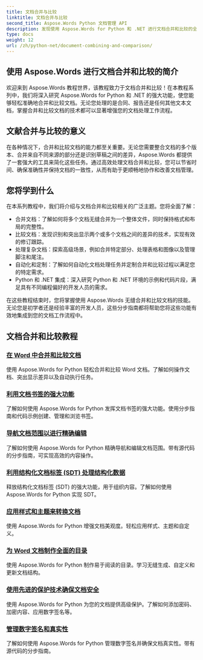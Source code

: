 ```yaml
---
title: 文档合并与比较
linktitle: 文档合并与比较
second_title: Aspose.Words Python 文档管理 API
description: 发现使用 Aspose.Words for Python 和 .NET 进行文档合并和比较的全面教程。了解如何无缝合并和比较文档，增强您的文档处理工作流程。
type: docs
weight: 12
url: /zh/python-net/document-combining-and-comparison/
---
```

## 使用 Aspose.Words 进行文档合并和比较的简介

欢迎来到 Aspose.Words 教程世界，该教程致力于文档合并和比较！在本教程系列中，我们将深入研究 Aspose.Words for Python 和 .NET 的强大功能，使您能够轻松准确地合并和比较文档。无论您处理的是合同、报告还是任何其他文本文档，掌握合并和比较文档的技术都可以显著增强您的文档处理工作流程。

## 文献合并与比较的意义

在各种情况下，合并和比较文档的能力都至关重要。无论您需要整合文档的多个版本、合并来自不同来源的部分还是识别草稿之间的差异，Aspose.Words 都提供了一套强大的工具来简化这些任务。通过高效处理文档合并和比较，您可以节省时间、确保准确性并保持文档的一致性，从而有助于更顺畅地协作和改善文档管理。

## 您将学到什么

在本系列教程中，我们将介绍与文档合并和比较相关的广泛主题。您将全面了解：

- 合并文档：了解如何将多个文档无缝合并为一个整体文件，同时保持格式和布局的完整性。
- 比较文档：发现识别和突出显示两个或多个文档之间的差异的技术，实现有效的修订跟踪。
- 处理复杂文档：探索高级场景，例如合并特定部分、处理表格和图像以及管理脚注和尾注。
- 自动化和定制：了解如何自动化文档处理任务并定制合并和比较过程以满足您的特定需求。
- Python 和 .NET 集成：深入研究 Python 和 .NET 环境的示例和代码片段，满足具有不同编程偏好的开发人员的需求。

在这些教程结束时，您将掌握使用 Aspose.Words 无缝合并和比较文档的技能。无论您是初学者还是经验丰富的开发人员，这些分步指南都将帮助您将这些功能有效地集成到您的文档工作流程中。

## 文档合并和比较教程
### [在 Word 中合并和比较文档](./merge-compare-documents/)
使用 Aspose.Words for Python 轻松合并和比较 Word 文档。了解如何操作文档、突出显示差异以及自动执行任务。
### [利用文档书签的强大功能](./document-bookmarks/)
了解如何使用 Aspose.Words for Python 发挥文档书签的强大功能。使用分步指南和代码示例创建、管理和浏览书签。
### [导航文档范围以进行精确编辑](./document-ranges/)
了解如何使用 Aspose.Words for Python 精确导航和编辑文档范围。带有源代码的分步指南，可实现高效的内容操作。
### [利用结构化文档标签 (SDT) 处理结构化数据](./document-sdts/)
释放结构化文档标签 (SDT) 的强大功能，用于组织内容。了解如何使用 Aspose.Words for Python 实现 SDT。
### [应用样式和主题来转换文档](./apply-styles-themes-documents/)
使用 Aspose.Words for Python 增强文档美观度。轻松应用样式、主题和自定义。
### [为 Word 文档制作全面的目录](./generate-table-contents/)
使用 Aspose.Words for Python 制作易于阅读的目录。学习无缝生成、自定义和更新文档结构。
### [使用先进的保护技术确保文档安全](./secure-documents-protection/)
使用 Aspose.Words for Python 为您的文档提供高级保护。了解如何添加密码、加密内容、应用数字签名等。
### [管理数字签名和真实性](./manage-digital-signatures/)
了解如何使用 Aspose.Words for Python 管理数字签名并确保文档真实性。带有源代码的分步指南。